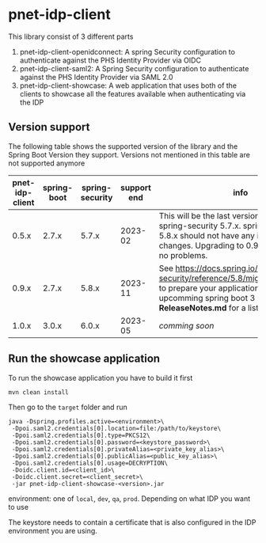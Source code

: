 # pnet-idp-client

This library consist of 3 different parts

 1. pnet-idp-client-openidconnect: A spring Security configuration to authenticate against the PHS Identity Provider via OIDC
 2. pnet-idp-client-saml2: A Spring Security configuration to authenticate against the PHS Identity Provider via SAML 2.0
 3. pnet-idp-client-showcase: A web application that uses both of the clients to showcase all the features available when authenticating via the IDP

## Version support

The following table shows the supported version of the library and the Spring Boot Version they support.
Versions not mentioned in this table are not supported anymore

|pnet-idp-client|spring-boot|spring-security|support end|info|
|---------------|-----------|---------------|-----------|----|
|0.5.x          |2.7.x      |5.7.x          |2023-02    |This will be the last version supporting spring-security 5.7.x. spring-security 5.8.x should not have any incopatible changes. Upgrading to 0.9.x should cause no problems.|
|0.9.x          |2.7.x      |5.8.x          |2023-11    |See https://docs.spring.io/spring-security/reference/5.8/migration/index.html to prepare your application for the upcomming spring boot 3 Change. See **ReleaseNotes.md** for a list of changes|
|1.0.x          |3.0.x      |6.0.x          |2023-05    |_comming soon_|

## Run the showcase application

To run the showcase application you have to build it first

`mvn clean install`

Then go to the `target` folder and run

```
java -Dspring.profiles.active=<environment>\
 -Dpoi.saml2.credentials[0].location=file:/path/to/keystore\
 -Dpoi.saml2.credentials[0].type=PKCS12\
 -Dpoi.saml2.credentials[0].password=<keystore_password>\
 -Dpoi.saml2.credentials[0].privateAlias=<private_key_alias>\
 -Dpoi.saml2.credentials[0].publicAlias=<public_key_alias>\
 -Dpoi.saml2.credentials[0].usage=DECRYPTION\
 -Doidc.client.id=<client_id>\
 -Doidc.client.secret=<client_secret>\
 -jar pnet-idp-client-showcase-<version>.jar
```

environment: one of `local`, `dev`, `qa`, `prod`. Depending on what IDP you want to use

The keystore needs to contain a certificate that is also configured in the IDP environment you are using.
